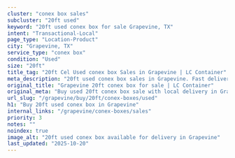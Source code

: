 ```yaml
---
cluster: "conex box sales"
subcluster: "20ft used"
keyword: "20ft used conex box for sale Grapevine, TX"
intent: "Transactional-Local"
page_type: "Location-Product"
city: "Grapevine, TX"
service_type: "conex box"
condition: "Used"
size: "20ft"
title_tag: "20ft Cel Used conex box Sales in Grapevine | LC Container"
meta_description: "20ft used conex box sales in Grapevine. Fast delivery, competitive pricing. Serving conex boxes area. Quote ID: IIP. Call (214) 524-4168 for your free quote today."
original_title: "Grapevine 20ft conex box for sale | LC Container"
original_meta: "Buy used 20ft conex box sale with local delivery in Grapevine, TX. LC Container — local Since 2003. Request a fast quote today."
url_slug: "/grapevine/buy/20ft/conex-boxes/used"
h1: "Buy 20ft used conex box in Grapevine"
internal_links: "/grapevine/conex-boxes/sales"
priority: 3
notes: ""
noindex: true
image_alt: "20ft used conex box available for delivery in Grapevine"
last_updated: "2025-10-20"
---
```


<!-- TODO: Add unique city/inventory copy, images, and internal links here. -->
